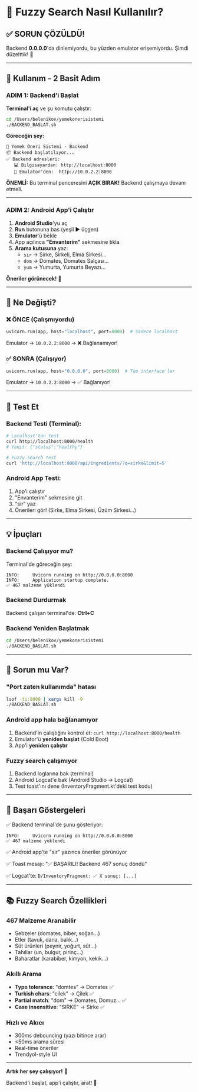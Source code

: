# 🚀 Fuzzy Search Nasıl Kullanılır?

## ✅ SORUN ÇÖZÜLDÜ!

Backend **0.0.0.0**'da dinlemiyordu, bu yüzden emulator erişemiyordu.
Şimdi düzelttik! 🎉

---

## 📱 Kullanım - 2 Basit Adım

### ADIM 1: Backend'i Başlat

**Terminal'i aç** ve şu komutu çalıştır:

```bash
cd /Users/belenikov/yemekonerisistemi
./BACKEND_BASLAT.sh
```

**Göreceğin şey:**
```
🚀 Yemek Öneri Sistemi - Backend
📦 Backend başlatılıyor...
✅ Backend adresleri:
   💻 Bilgisayardan: http://localhost:8000
   📱 Emulator'den:  http://10.0.2.2:8000
```

**ÖNEMLİ:** Bu terminal penceresini **AÇIK BIRAK!** Backend çalışmaya devam etmeli.

---

### ADIM 2: Android App'i Çalıştır

1. **Android Studio**'yu aç
2. **Run** butonuna bas (yeşil ▶ üçgen)
3. **Emulator**'ü bekle
4. App açılınca **"Envanterim"** sekmesine tıkla
5. **Arama kutusuna** yaz:
   - `sir` → Sirke, Sirkeli, Elma Sirkesi...
   - `dom` → Domates, Domates Salçası...
   - `yum` → Yumurta, Yumurta Beyazı...

**Öneriler görünecek!** 🎉

---

## 🎯 Ne Değişti?

### ❌ ÖNCE (Çalışmıyordu)
```python
uvicorn.run(app, host="localhost", port=8000)  # Sadece localhost
```

Emulator → `10.0.2.2:8000` → ❌ Bağlanamıyor!

### ✅ SONRA (Çalışıyor)
```python
uvicorn.run(app, host="0.0.0.0", port=8000)  # Tüm interface'ler
```

Emulator → `10.0.2.2:8000` → ✅ Bağlanıyor!

---

## 🧪 Test Et

### Backend Testi (Terminal):
```bash
# Localhost'tan test
curl http://localhost:8000/health
# Yanıt: {"status":"healthy"}

# Fuzzy search test
curl 'http://localhost:8000/api/ingredients/?q=sirke&limit=5'
```

### Android App Testi:
1. App'i çalıştır
2. "Envanterim" sekmesine git
3. "sir" yaz
4. Önerileri gör! (Sirke, Elma Sirkesi, Üzüm Sirkesi...)

---

## 💡 İpuçları

### Backend Çalışıyor mu?
Terminal'de göreceğin şey:
```
INFO:     Uvicorn running on http://0.0.0.0:8000
INFO:     Application startup complete.
✅ 467 malzeme yüklendi
```

### Backend Durdurmak
Backend çalışan terminal'de: **Ctrl+C**

### Backend Yeniden Başlatmak
```bash
cd /Users/belenikov/yemekonerisistemi
./BACKEND_BASLAT.sh
```

---

## 🐛 Sorun mu Var?

### "Port zaten kullanımda" hatası
```bash
lsof -ti:8000 | xargs kill -9
./BACKEND_BASLAT.sh
```

### Android app hala bağlanamıyor
1. Backend'in çalıştığını kontrol et: `curl http://localhost:8000/health`
2. Emulator'ü **yeniden başlat** (Cold Boot)
3. App'i **yeniden çalıştır**

### Fuzzy search çalışmıyor
1. Backend loglarına bak (terminal)
2. Android Logcat'e bak (Android Studio → Logcat)
3. Test toast'ını dene (InventoryFragment.kt'deki test kodu)

---

## 🎉 Başarı Göstergeleri

✅ Backend terminal'de şunu gösteriyor:
```
INFO:     Uvicorn running on http://0.0.0.0:8000
✅ 467 malzeme yüklendi
```

✅ Android app'te "sir" yazınca öneriler görünüyor

✅ Toast mesajı: "✅ BAŞARILI! Backend 467 sonuç döndü"

✅ Logcat'te: `D/InventoryFragment: ✅ X sonuç: [...]`

---

## 📚 Fuzzy Search Özellikleri

### 467 Malzeme Aranabilir
- Sebzeler (domates, biber, soğan...)
- Etler (tavuk, dana, balık...)
- Süt ürünleri (peynir, yoğurt, süt...)
- Tahıllar (un, bulgur, pirinç...)
- Baharatlar (karabiber, kimyon, kekik...)

### Akıllı Arama
- **Typo tolerance**: "domtes" → Domates ✅
- **Turkish chars**: "cilek" → Çilek ✅
- **Partial match**: "dom" → Domates, Domuz... ✅
- **Case insensitive**: "SIRKE" → Sirke ✅

### Hızlı ve Akıcı
- 300ms debouncing (yazı bitince arar)
- <50ms arama süresi
- Real-time öneriler
- Trendyol-style UI

---

**Artık her şey çalışıyor!** 🚀

Backend'i başlat, app'i çalıştır, arat! 🎯
